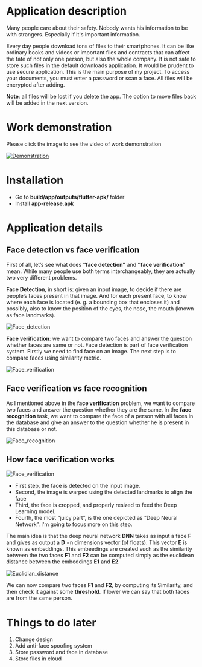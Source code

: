 # Application description
Many people care about their safety. Nobody wants his information to be with strangers. Especially if it's important information.

Every day people download tons of files to their smartphones. It can be like ordinary books and videos or important files and contracts that can affect the fate of not only one person, but also the whole company. It is not safe to store such files in the default downloads application. It would be prudent to use secure application. This is the main purpose of my project. To access your documents, you must enter a password or scan a face. All files will be encrypted after adding.

**Note**: all files will be lost if you delete the app. The option to move files back will be added in the next version.
# Work demonstration
Please click the image to see the video of work demonstration

[![Demonstration](/resources/images/demo.jpg)](https://www.youtube.com/watch?v=fLK5wrNsZNY&feature=youtu.be)

# Installation
- Go to **build/app/outputs/flutter-apk/** folder
- Install **app-release.apk**

# Application details
## Face detection vs face verification
First of all, let’s see what does **“face detection”** and **“face verification”** mean. While many people use both terms interchangeably, they are actually two very different problems.

**Face Detection**, in short is: given an input image, to decide if there are people’s faces present in that image. And for each present face, to know where each face is located (e. g. a bounding box that encloses it) and possibly, also to know the position of the eyes, the nose, the mouth (known as face landmarks).

![Face_detection](resources/images/face_detection.png)

**Face verification**: we want to compare two faces and answer the question whether faces are same or not. Face detection is part of face verification system. Firstly we need to find face on an image. The next step is to compare faces using similarity metric.

![Face_verification](resources/images/face_verification.jpg)

## Face verification vs face recognition
As I mentioned above in the **face verification** problem, we want to compare two faces and answer the question whether they are the same. In the **face recognition** task, we want to compare the face of a person with all faces in the database and give an answer to the question whether he is present in this database or not.

![Face_recognition](resources/images/face_recognition.jpg)

## How face verification works

![Face_verification](resources/images/fv_algorithm.jpg)

- First step, the face is detected on the input image.
- Second, the image is warped using the detected landmarks to align the face
- Third, the face is cropped, and properly resized to feed the Deep Learning model.
- Fourth, the most “juicy part”, is the one depicted as “Deep Neural Network”. I'm going to focus more on this step.

The main idea is that the deep neural network **DNN** takes as input a face **F** and gives as output a **D** =n dimensions vector (of floats). This vector **E** is known as embeddings. This embeedings are created such as the similarity between the two faces **F1** and **F2** can be computed simply as the euclidean distance between the embeddings **E1** and **E2**.

![Euclidian_distance](/resources/images/distance.png)

We can now compare two faces **F1** and **F2**, by computing its Similarity, and then check it against some **threshold**. If lower we can say that both faces are from the same person.

# Things to do later
1. Change design
2. Add anti-face spoofing system
3. Store password and face in database
4. Store files in cloud
